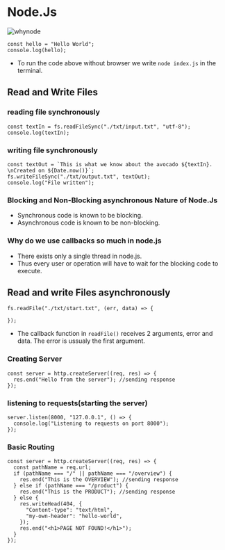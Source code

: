 # Node.Js

![whynode](https://user-images.githubusercontent.com/59168713/185550106-cfbd14bb-c94e-4593-9079-c801966eecd9.png)

```
const hello = "Hello World";
console.log(hello);
```

- To run the code above without browser we write `node index.js` in the terminal.

## Read and Write Files

### reading file synchronously

```
const textIn = fs.readFileSync("./txt/input.txt", "utf-8");
console.log(textIn);
```

### writing file synchronously

```
const textOut = `This is what we know about the avocado ${textIn}. \nCreated on ${Date.now()}`;
fs.writeFileSync("./txt/output.txt", textOut);
console.log("File written");
```

### Blocking and Non-Blocking asynchronous Nature of Node.Js

- Synchronous code is known to be blocking.
- Asynchronous code is known to be non-blocking.

### Why do we use callbacks so much in node.js

- There exists only a single thread in node.js.
- Thus every user or operation will have to wait for the blocking code to execute.

## Read and write Files asynchronously

```
fs.readFile("./txt/start.txt", (err, data) => {

});
```

- The callback function in `readFile()` receives 2 arguments, error and data. The error is ussualy the first argument.

### Creating Server

```
const server = http.createServer((req, res) => {
  res.end("Hello from the server"); //sending response
});
```

### listening to requests(starting the server)

```
server.listen(8000, "127.0.0.1", () => {
  console.log("Listening to requests on port 8000");
});
```

### Basic Routing

```
const server = http.createServer((req, res) => {
  const pathName = req.url;
  if (pathName === "/" || pathName === "/overview") {
    res.end("This is the OVERVIEW"); //sending response
  } else if (pathName === "/product") {
    res.end("This is the PRODUCT"); //sending response
  } else {
    res.writeHead(404, {
      "Content-type": "text/html",
      "my-own-header": "hello-world",
    });
    res.end("<h1>PAGE NOT FOUND!</h1>");
  }
});
```
